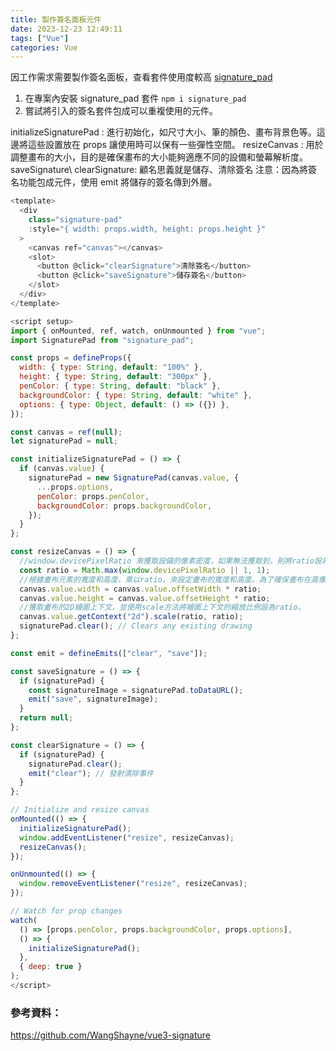 ```yaml
---
title: 製作簽名面板元件
date: 2023-12-23 12:49:11
tags: ["Vue"]
categories: Vue
---
```


因工作需求需要製作簽名面板，查看套件使用度較高 [signature_pad](https://www.npmjs.com/package/signature_pad)

1. 在專案內安裝 signature_pad 套件 `npm i signature_pad`
2. 嘗試將引入的簽名套件包成可以重複使用的元件。

initializeSignaturePad : 進行初始化，如尺寸大小、筆的顏色、畫布背景色等。這邊將這些設置放在 props 讓使用時可以保有一些彈性空間。
resizeCanvas : 用於調整畫布的大小，目的是確保畫布的大小能夠適應不同的設備和螢幕解析度。
saveSignature\ clearSignature: 顧名思義就是儲存、清除簽名
注意：因為將簽名功能包成元件，使用 emit 將儲存的簽名傳到外層。

```javascript
<template>
  <div
    class="signature-pad"
    :style="{ width: props.width, height: props.height }"
  >
    <canvas ref="canvas"></canvas>
    <slot>
      <button @click="clearSignature">清除簽名</button>
      <button @click="saveSignature">儲存簽名</button>
    </slot>
  </div>
</template>

<script setup>
import { onMounted, ref, watch, onUnmounted } from "vue";
import SignaturePad from "signature_pad";

const props = defineProps({
  width: { type: String, default: "100%" },
  height: { type: String, default: "300px" },
  penColor: { type: String, default: "black" },
  backgroundColor: { type: String, default: "white" },
  options: { type: Object, default: () => ({}) },
});

const canvas = ref(null);
let signaturePad = null;

const initializeSignaturePad = () => {
  if (canvas.value) {
    signaturePad = new SignaturePad(canvas.value, {
      ...props.options,
      penColor: props.penColor,
      backgroundColor: props.backgroundColor,
    });
  }
};

const resizeCanvas = () => {
  //window.devicePixelRatio 來獲取設備的像素密度，如果無法獲取到，則將ratio設為1。
  const ratio = Math.max(window.devicePixelRatio || 1, 1);
  //根據畫布元素的寬度和高度，乘以ratio，來設定畫布的寬度和高度。為了確保畫布在高像素密度的設備上顯示正確。
  canvas.value.width = canvas.value.offsetWidth * ratio;
  canvas.value.height = canvas.value.offsetHeight * ratio;
  //獲取畫布的2D繪圖上下文，並使用scale方法將繪圖上下文的縮放比例設為ratio。
  canvas.value.getContext("2d").scale(ratio, ratio);
  signaturePad.clear(); // Clears any existing drawing
};

const emit = defineEmits(["clear", "save"]);

const saveSignature = () => {
  if (signaturePad) {
    const signatureImage = signaturePad.toDataURL();
    emit("save", signatureImage);
  }
  return null;
};

const clearSignature = () => {
  if (signaturePad) {
    signaturePad.clear();
    emit("clear"); // 發射清除事件
  }
};

// Initialize and resize canvas
onMounted(() => {
  initializeSignaturePad();
  window.addEventListener("resize", resizeCanvas);
  resizeCanvas();
});

onUnmounted(() => {
  window.removeEventListener("resize", resizeCanvas);
});

// Watch for prop changes
watch(
  () => [props.penColor, props.backgroundColor, props.options],
  () => {
    initializeSignaturePad();
  },
  { deep: true }
);
</script>
```

### 參考資料：

https://github.com/WangShayne/vue3-signature
